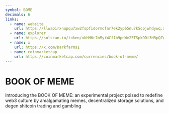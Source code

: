```yaml
---
symbol: BOME
decimals: 6
links:
  - name: website
    url: https://llwapirxnupqu7xw2fspfidormcfar7ek2yp65nu7k5opjwhdywq.arweave.net/WuwHojdtHwp-9tFk8qBuiwRQR-RWsP91tPq656bHHi0
  - name: explorer
    url: https://solscan.io/token/ukHH6c7mMyiWCf1b9pnWe25TSpkDDt3H5pQZgZ74J82
  - name: x
    url: https://x.com/Darkfarms1
  - name: coinmarketcap
    url: https://coinmarketcap.com/currencies/book-of-meme/
---
```


# BOOK OF MEME

Introducing the BOOK OF MEME: an experimental project poised to redefine web3 culture by amalgamating memes, decentralized storage solutions, and degen shitcoin trading and gambling
